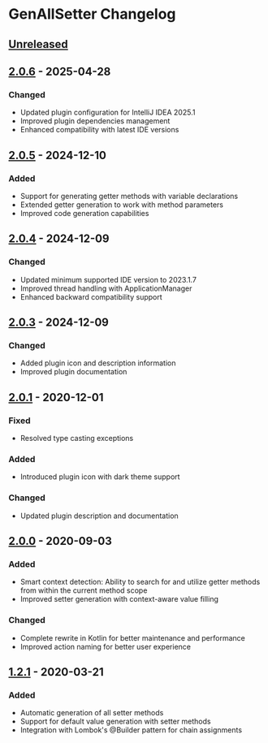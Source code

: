 # GenAllSetter Changelog

## [Unreleased]

## [2.0.6] - 2025-04-28

### Changed
- Updated plugin configuration for IntelliJ IDEA 2025.1
- Improved plugin dependencies management
- Enhanced compatibility with latest IDE versions

## [2.0.5] - 2024-12-10

### Added
- Support for generating getter methods with variable declarations
- Extended getter generation to work with method parameters
- Improved code generation capabilities

## [2.0.4] - 2024-12-09

### Changed
- Updated minimum supported IDE version to 2023.1.7
- Improved thread handling with ApplicationManager
- Enhanced backward compatibility support

## [2.0.3] - 2024-12-09

### Changed
- Added plugin icon and description information
- Improved plugin documentation

## [2.0.1] - 2020-12-01

### Fixed
- Resolved type casting exceptions

### Added
- Introduced plugin icon with dark theme support

### Changed
- Updated plugin description and documentation

## [2.0.0] - 2020-09-03

### Added
- Smart context detection: Ability to search for and utilize getter methods from within the current method scope
- Improved setter generation with context-aware value filling

### Changed
- Complete rewrite in Kotlin for better maintenance and performance
- Improved action naming for better user experience

## [1.2.1] - 2020-03-21

### Added
- Automatic generation of all setter methods
- Support for default value generation with setter methods
- Integration with Lombok's @Builder pattern for chain assignments

[Unreleased]: https://github.com/tonyphoneix/genallsetter2kt/compare/v2.0.6...HEAD
[2.0.6]: https://github.com/tonyphoneix/genallsetter2kt/compare/v2.0.5...v2.0.6
[2.0.5]: https://github.com/tonyphoneix/genallsetter2kt/compare/v2.0.4...v2.0.5
[2.0.4]: https://github.com/tonyphoneix/genallsetter2kt/compare/v2.0.3...v2.0.4
[2.0.3]: https://github.com/tonyphoneix/genallsetter2kt/compare/v2.0.1...v2.0.3
[2.0.1]: https://github.com/tonyphoneix/genallsetter2kt/compare/v2.0.0...v2.0.1
[2.0.0]: https://github.com/tonyphoneix/genallsetter2kt/compare/v1.2.1...v2.0.0
[1.2.1]: https://github.com/tonyphoneix/genallsetter2kt/commits/v1.2.1
